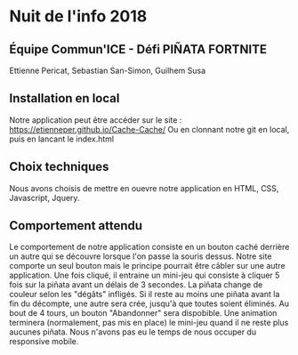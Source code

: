 # Nuit de l'info 2018
##  Équipe Commun'ICE - Défi PIÑATA FORTNITE
Ettienne Pericat, Sebastian San-Simon, Guilhem Susa 

## Installation en local
Notre application peut être accéder sur le site : https://etienneper.github.io/Cache-Cache/
Ou en clonnant notre git en local, puis en lancant le index.html

## Choix techniques
Nous avons choisis de mettre en ouevre notre application en HTML, CSS, Javascript, Jquery.

## Comportement attendu
Le comportement de notre application consiste en un bouton caché derrière un autre qui se découvre lorsque l'on passe la souris dessus.
Notre site comporte un seul bouton mais le principe pourrait être câbler sur une autre application.
Une fois cliqué, il entraine un mini-jeu qui consiste à cliquer 5 fois sur la piñata avant un délais de 3 secondes.
La piñata change de couleur selon les "dégâts" infligés.
Si il reste au moins une piñata avant la fin du décompte, une autre sera crée, jusqu'à que toutes soient éliminés.
Au bout de 4 tours, un bouton "Abandonner" sera dispobible.
Une animation terminera (normalement, pas mis en place) le mini-jeu quand il ne reste plus aucunes piñata.
Nous n'avons pas eu le temps de nous occuper du responsive mobile.
